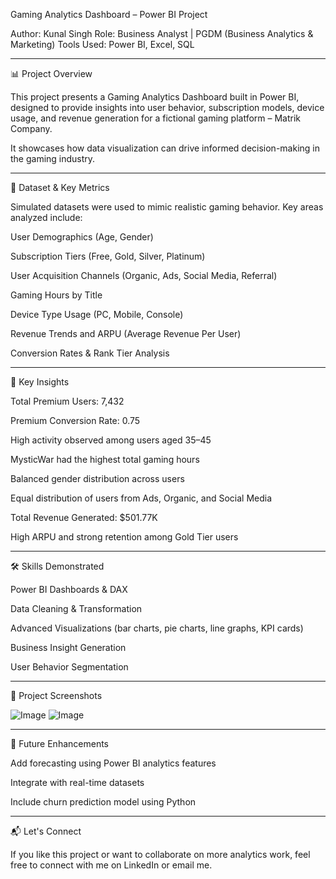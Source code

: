 Gaming Analytics Dashboard – Power BI Project

Author: Kunal Singh
Role: Business Analyst | PGDM (Business Analytics & Marketing)
Tools Used: Power BI, Excel, SQL


---

📊 Project Overview

This project presents a Gaming Analytics Dashboard built in Power BI, designed to provide insights into user behavior, subscription models, device usage, and revenue generation for a fictional gaming platform – Matrik Company.

It showcases how data visualization can drive informed decision-making in the gaming industry.


---

📁 Dataset & Key Metrics

Simulated datasets were used to mimic realistic gaming behavior. Key areas analyzed include:

User Demographics (Age, Gender)

Subscription Tiers (Free, Gold, Silver, Platinum)

User Acquisition Channels (Organic, Ads, Social Media, Referral)

Gaming Hours by Title

Device Type Usage (PC, Mobile, Console)

Revenue Trends and ARPU (Average Revenue Per User)

Conversion Rates & Rank Tier Analysis



---

🧠 Key Insights

Total Premium Users: 7,432

Premium Conversion Rate: 0.75

High activity observed among users aged 35–45

MysticWar had the highest total gaming hours

Balanced gender distribution across users

Equal distribution of users from Ads, Organic, and Social Media

Total Revenue Generated: $501.77K

High ARPU and strong retention among Gold Tier users



---

🛠 Skills Demonstrated

Power BI Dashboards & DAX

Data Cleaning & Transformation

Advanced Visualizations (bar charts, pie charts, line graphs, KPI cards)

Business Insight Generation

User Behavior Segmentation



---

📎 Project Screenshots

![Image](https://github.com/user-attachments/assets/0b313962-4907-4b3f-8dde-e65f70feea98)
![Image](https://github.com/user-attachments/assets/b1e0a9cf-7346-45d9-9d7e-2553363b79b2)


---

🤖 Future Enhancements

Add forecasting using Power BI analytics features

Integrate with real-time datasets

Include churn prediction model using Python



---

📬 Let's Connect

If you like this project or want to collaborate on more analytics work, feel free to connect with me on LinkedIn or email me.
